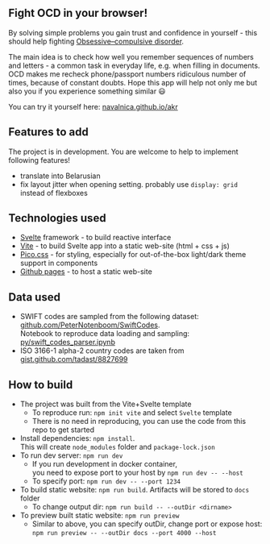 ## Fight OCD in your browser!

By solving simple problems you gain trust and confidence in yourself - this should help fighting [Obsessive–compulsive disorder](https://en.wikipedia.org/wiki/Obsessive%E2%80%93compulsive_disorder). 

The main idea is to check how well you remember sequences of numbers and letters - a common task in everyday life, e.g. when filling in documents. OCD makes me recheck phone/passport numbers ridiculous number of times, because of constant doubts. Hope this app will help not only me but also you if you experience something similar 😃

You can try it yourself here: [navalnica.github.io/akr](https://navalnica.github.io/akr/)


## Features to add
The project is in development. You are welcome to help to implement following features!

* translate into Belarusian
* fix layout jitter when opening setting. probably use `display: grid` instead of flexboxes

## Technologies used
* [Svelte](https://svelte.dev) framework - to build reactive interface
* [Vite](https://vitejs.dev/) - to build Svelte app into a static web-site (html + css + js)
* [Pico.css](https://picocss.com/) - for styling, especially for out-of-the-box light/dark theme support in components
* [Github pages](https://pages.github.com/) - to host a static web-site

## Data used
* SWIFT codes are sampled from the following dataset: [github.com/PeterNotenboom/SwiftCodes](https://github.com/PeterNotenboom/SwiftCodes).<br>
  Notebook to reproduce data loading and sampling: [py/swift_codes_parser.ipynb](py/swift_codes_parser.ipynb)
* ISO 3166-1 alpha-2 country codes are taken from [gist.github.com/tadast/8827699](https://gist.github.com/tadast/8827699)

## How to build
* The project was built from the Vite+Svelte template
    * To reproduce run: `npm init vite` and select `Svelte` template
    * There is no need in reproducing, you can use the code from this repo to get started
* Install dependencies: `npm install`.<br>
  This will create `node_modules` folder and `package-lock.json`
* To run dev server: `npm run dev`
    * If you run development in docker container,<br>
      you need to expose port to your host by `npm run dev -- --host`
    * To specify port: `npm run dev -- --port 1234`
* To build static website: `npm run build`. Artifacts will be stored to `docs` folder
    * To change output dir: `npm run build -- --outDir <dirname>`
* To preview built static website: `npm run preview`
    * Similar to above, you can specify outDir, change port or expose host:<br>
      `npm run preview -- --outDir docs --port 4000 --host`
